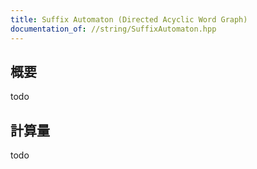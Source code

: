 ```yaml
---
title: Suffix Automaton (Directed Acyclic Word Graph)
documentation_of: //string/SuffixAutomaton.hpp
---
```


## 概要

todo

## 計算量
todo